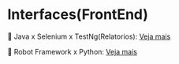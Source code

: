 # Interfaces(FrontEnd)

🔑 Java x Selenium x TestNg(Relatorios): [Veja mais](https://github.com/antoniogmartins/Interfaces/blob/main/Selenium_java_pom_testng/Selenium_java_pom_testng.md)

🔑 Robot Framework x Python: [Veja mais](https://github.com/antoniogmartins/Interfaces/blob/main/RobotFramework/Robot_Framework.md)
